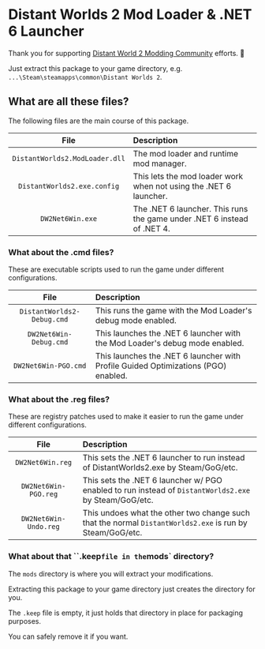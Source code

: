 # Distant Worlds 2 Mod Loader & .NET 6 Launcher

Thank you for supporting [Distant World 2 Modding Community](https://github.com/DW2MC) efforts. :slightly_smiling_face:

Just extract this package to your game directory, e.g. `...\Steam\steamapps\common\Distant Worlds 2`.


## What are all these files?

The following files are the main course of this package.

|              File              | Description                                                                   |
|:------------------------------:|:------------------------------------------------------------------------------|
| `DistantWorlds2.ModLoader.dll` | The mod loader and runtime mod manager.                                       |
|  `DistantWorlds2.exe.config`   | This lets the mod loader work when not using the .NET 6 launcher.             |
|        `DW2Net6Win.exe`        | The .NET 6 launcher. This runs the game under .NET 6 instead of .NET 4.       |


### What about the .cmd files?

These are executable scripts used to run the game under different configurations.

|            File            | Description                                                                        |
|:--------------------------:|:-----------------------------------------------------------------------------------|
| `DistantWorlds2-Debug.cmd` | This runs the game with the Mod Loader's debug mode enabled.                       |
|   `DW2Net6Win-Debug.cmd`   | This launches the .NET 6 launcher with the Mod Loader's debug mode enabled.        |
|    `DW2Net6Win-PGO.cmd`    | This launches the .NET 6 launcher with Profile Guided Optimizations (PGO) enabled. |


### What about the .reg files?

These are registry patches used to make it easier to run the game under different configurations.

|         File          | Description                                                                                              |
|:---------------------:|:---------------------------------------------------------------------------------------------------------|
|   `DW2Net6Win.reg`    | This sets the .NET 6 launcher to run instead of DistantWorlds2.exe by Steam/GoG/etc.                     |
| `DW2Net6Win-PGO.reg`  | This sets the .NET 6 launcher w/ PGO enabled to run instead of `DistantWorlds2.exe` by Steam/GoG/etc.    |
| `DW2Net6Win-Undo.reg` | This undoes what the other two change such that the normal `DistantWorlds2.exe` is run by Steam/GoG/etc. |


### What about that ``.keep` file in the `mods` directory?

The `mods` directory is where you will extract your modifications.

Extracting this package to your game directory just creates the directory for you.

The `.keep` file is empty, it just holds that directory in place for packaging purposes.

You can safely remove it if you want.
